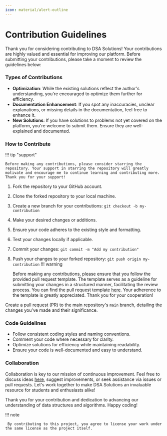 ```yaml
---
icon: material/alert-outline
---
```


# Contribution Guidelines

Thank you for considering contributing to DSA Solutions! Your contributions are highly valued and essential for improving our platform. Before submitting your contributions, please take a moment to review the guidelines below:

### Types of Contributions

- **Optimization**: While the existing solutions reflect the author's understanding, you're encouraged to optimize them further for efficiency.
- **Documentation Enhancement**: If you spot any inaccuracies, unclear explanations, or missing details in the documentation, feel free to enhance it.
- **New Solutions**: If you have solutions to problems not yet covered on the platform, you're welcome to submit them. Ensure they are well-explained and documented.

### How to Contribute

!!! tip "support"

    Before making any contributions, please consider starring the repository. Your support in starring the repository will greatly motivate and encourage me to continue learning and contributing more. Thank you for your support!

1. Fork the repository to your GitHub account.
2. Clone the forked repository to your local machine.
3. Create a new branch for your contributions: `git checkout -b my-contribution`
4. Make your desired changes or additions.
5. Ensure your code adheres to the existing style and formatting.
6. Test your changes locally if applicable.
7. Commit your changes: `git commit -m "Add my contribution"`
8. Push your changes to your forked repository: `git push origin my-contribution`
!!! warning

    Before making any contributions, please ensure that you follow the provided pull request template. The template serves as a guideline for submitting your changes in a structured manner, facilitating the review process. You can find the pull request template [here](https://github.com/Hk669/DSA/blob/main/.github/PULL_REQUEST_TEMPLATE.md). Your adherence to the template is greatly appreciated. Thank you for your cooperation!

 Create a pull request (PR) to the main repository's `main` branch, detailing the changes you've made and their significance.

### Code Guidelines

- Follow consistent coding styles and naming conventions.
- Comment your code where necessary for clarity.
- Optimize solutions for efficiency while maintaining readability.
- Ensure your code is well-documented and easy to understand.

### Collaboration

Collaboration is key to our mission of continuous improvement. Feel free to discuss ideas [here](https://github.com/Hk669/DSA/discussions), suggest improvements, or seek assistance via issues or pull requests. Let's work together to make DSA Solutions an invaluable resource for students and enthusiasts alike!

Thank you for your contribution and dedication to advancing our understanding of data structures and algorithms. Happy coding!

!!! note

     By contributing to this project, you agree to license your work under the same license as the project itself.